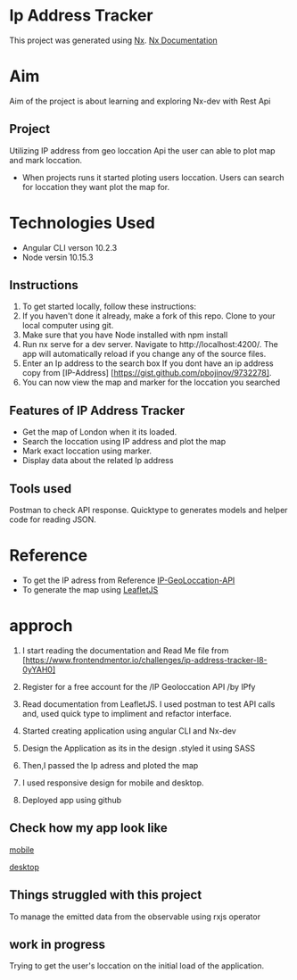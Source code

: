 # Ip Address Tracker

This project was generated using [Nx](https://nx.dev).
[Nx Documentation](https://nx.dev/angular)

# Aim

Aim of the project is about learning and exploring Nx-dev with Rest Api

## Project

Utilizing IP address from geo loccation Api the user can able to plot map and mark loccation.

- When projects runs it started ploting users loccation.
  Users can search for loccation they want plot the map for.

# Technologies Used

- Angular CLI verson 10.2.3
- Node versin 10.15.3

## Instructions

1. To get started locally, follow these instructions:
2. If you haven't done it already, make a fork of this repo.
   Clone to your local computer using git.
3. Make sure that you have Node installed with npm install
4. Run nx serve for a dev server. Navigate to http://localhost:4200/. The app will automatically reload if you change any of the source files.
5. Enter an Ip address to the search box If you dont have an ip address copy from [IP-Address] [https://gist.github.com/pbojinov/9732278].
6. You can now view the map and marker for the loccation you searched

## Features of IP Address Tracker

- Get the map of London when it its loaded.
- Search the loccation using IP address and plot the map
- Mark exact loccation using marker.
- Display data about the related Ip address

## Tools used

Postman to check API response.
Quicktype to generates models and helper code for reading JSON.

# Reference

- To get the IP adress from Reference [IP-GeoLoccation-API](https://geo.ipify.org)
- To generate the map using [LeafletJS](https://leafletjs.com)

# approch

1. I start reading the documentation and Read Me file from [https://www.frontendmentor.io/challenges/ip-address-tracker-I8-0yYAH0]
2. Register for a free account for the /IP Geoloccation API /by IPfy
3. Read documentation from LeafletJS.
   I used postman to test API calls and, used quick type to impliment and refactor interface.

4. Started creating application using angular CLI and Nx-dev
5. Design the Application as its in the design .styled it using SASS
6. Then,I passed the Ip adress and ploted the map
7. I used responsive design for mobile and desktop.
8. Deployed app using github

## Check how my app look like

[mobile](libs/ui/src/lib/assets/images/mobile.png)

[desktop](libs/ui/src/lib/assets/images/desktop.png)

## Things struggled with this project

To manage the emitted data from the observable using rxjs operator

## work in progress

Trying to get the user's loccation on the initial load of the application.
